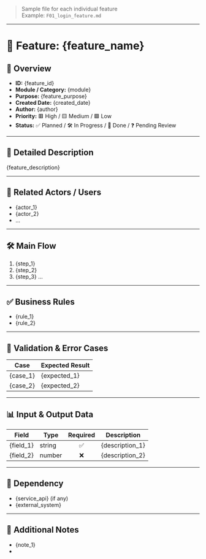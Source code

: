 > Sample file for each individual feature  
> Example: `F01_login_feature.md`

---

# 🧩 Feature: {feature_name}

## 📝 Overview
- **ID:** {feature_id}
- **Module / Category:** {module}
- **Purpose:** {feature_purpose}
- **Created Date:** {created_date}
- **Author:** {author}
- **Priority:** 🟥 High / 🟨 Medium / 🟩 Low
- **Status:** ✅ Planned / 🛠 In Progress / 🚀 Done / ❓ Pending Review

---

## 📌 **Detailed Description**
{feature_description}

---

## 👥 **Related Actors / Users**
- {actor_1}
- {actor_2}
- ...

---

## 🛠 **Main Flow**
1. {step_1}
2. {step_2}
3. {step_3}
...

---

## ✅ **Business Rules**
- {rule_1}
- {rule_2}

---

## 🔄 **Validation & Error Cases**
| Case        | Expected Result     |
|-------------|--------------------|
| {case_1}    | {expected_1}       |
| {case_2}    | {expected_2}       |

---

## 📊 **Input & Output Data**
| Field        | Type     | Required | Description              |
|--------------|----------|:--------:|--------------------------|
| {field_1}    | string   | ✅       | {description_1}          |
| {field_2}    | number   | ❌       | {description_2}          |

---

## 🧩 **Dependency**
- {service_api} (if any)
- {external_system}

---

## 📝 **Additional Notes**
- {note_1}
-